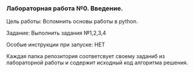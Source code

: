 ### Лабораторная работа №0. Введение. 

Цель работы: Вспомнить основы работы в python.

Задание: Выполнить задания №1,2,3,4

Особые инструкции при запуске: НЕТ

Каждая папка репозитория соответсвует своему заданиб из лабораторной работы и содержит исходный код алгоритма решения. 

